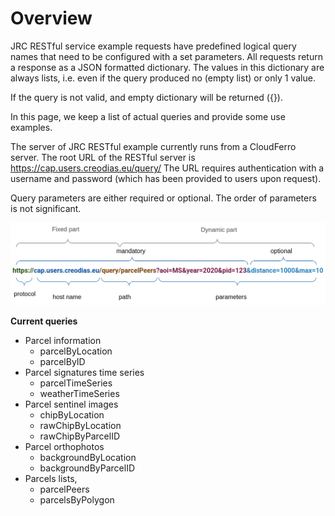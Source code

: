 # Overview


JRC RESTful service example requests have predefined logical query names that need to be configured with a set parameters. All requests return a response as a JSON formatted dictionary. The values in this dictionary are always lists, i.e. even if the query produced no (empty list) or only 1 value.

If the query is not valid, and empty dictionary will be returned ({}).

In this page, we keep a list of actual queries and provide some use examples.


The server of JRC RESTful example currently runs from a CloudFerro server. The root URL of the RESTful server is https://cap.users.creodias.eu/query/
The URL requires authentication with a username and password (which has been provided to users upon request).

Query parameters are either required or optional. The order of parameters is not significant.

![Requests structure example](https://raw.githubusercontent.com/konanast/cbm_media/main/requests_structure_01.png)

**Current queries**
* Parcel information
    * parcelByLocation
    * parcelByID
* Parcel signatures time series
    * parcelTimeSeries
    * weatherTimeSeries
* Parcel sentinel images
    * chipByLocation
    * rawChipByLocation
    * rawChipByParcelID
* Parcel orthophotos
    * backgroundByLocation
    * backgroundByParcelID
* Parcels lists,
    * parcelPeers
    * parcelsByPolygon
